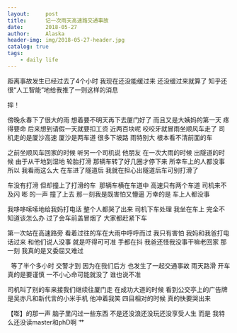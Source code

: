 ```yaml
---
layout:     post
title:      记一次雨天高速路交通事故
date:       2018-05-27
author:     Alaska
header-img: img/2018-05-27-header.jpg
catalog: true
tags:
    - daily life
---
```

距离事故发生已经过去了4个小时 我现在还没能缓过来 
还没缓过来就算了 知乎还很“人工智能”地给我推了一则这样的消息
<img alt="" src="https://wx3.sinaimg.cn/large/006tNc79gy1frrh1padzzj30u01hcq58.jpg" referrerpolicy="no-referrer" />

摔！

傍晚永春下了很大的雨 想着要不明天再下去厦门好了 而且又是大姨妈的第一天 疼得要命
后来想到请假一天就要扣工资 近两百块呢 咬咬牙就冒雨坐顺风车走了 
司机走的是厦沙高速 厦沙是两车道 很多下坡路 雨特别大 根本看不清前面的车 
<img alt="" src="https://wx1.sinaimg.cn/large/006tNc79gy1frqaha59cwj30u00u0t93.jpg" referrerpolicy="no-referrer" />
<img alt="" src="https://wx1.sinaimg.cn/large/006tNc79gy1frqal5bnfxj30u00u074j.jpg" referrerpolicy="no-referrer" />


之前坐顺风车回家的时候 听另一个司机说 他朋友 在一次大雨的时候 出隧道的时候 由于从干地到湿地 轮胎打滑 那辆车转了好几圈才停下来 所幸车上的人都没事 
所以 我看雨这么大 在车进了隧道后 我就在担心出隧道后车可别打滑了 

车没有打滑 但却撞上了打滑的车 
<img alt="" src="https://wx2.sinaimg.cn/large/006tNc79gy1frqaq1ckknj30u0140ab2.jpg" referrerpolicy="no-referrer" />
那辆车横在车道中 高速只有两个车道 司机来不及闪 嘭 的一声 撞了上去 
那一刻我是既害怕又懵逼 
万幸的是 车上人都没事 

我哆哆嗦嗦地给我妈打电话 整个人都哭了出来 
司机下车处理 我坐在车上 完全不知道该怎么办 
过了会车前盖冒烟了 大家都赶紧下车 

第一次站在高速路旁 看着过往的车在大雨中呼呼而过 我只有害怕 
我妈和我爸打电话过来 和他们说人没事 就是吓得可可准 手都在抖
我爸还怪我没事干嘛老回家 那一刻 我真的是又委屈又难过

<img alt="" src="https://wx4.sinaimg.cn/large/006tNc79gy1frqb1chc1gj30u0140gmv.jpg" referrerpolicy="no-referrer" />
<img alt="" src="https://wx2.sinaimg.cn/large/006tNc79gy1frqb34qyg8j30u0140wfo.jpg" referrerpolicy="no-referrer" />
等了半个多小时 交警才到 因为在我们后方 也发生了一起交通事故 
雨天路滑 开车真的是要谨慎 一不小心命可能就没了 谁也说不准

司机叫了别的车来接我们继续往厦门走 
在成功大道的时候 看到公交亭上的广告牌 是吴亦凡和新代言的小米手机 
他冲着我笑 
四目相对的时候 真的快要哭出来 


【嘭】的那一声 脑子里闪过一些东西 
不是还没浪还没玩还没享受人生 
而是 我特么还没读master和phD啊 
艹



